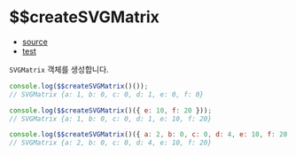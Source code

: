 # \$\$createSVGMatrix

- [source](./createSVGMatrix.index.js)
- [test](./createSVGMatrix.spec.js)

`SVGMatrix` 객체를 생성합니다.

```javascript
console.log($$createSVGMatrix()());
// SVGMatrix {a: 1, b: 0, c: 0, d: 1, e: 0, f: 0}
```

```javascript
console.log($$createSVGMatrix()({ e: 10, f: 20 }));
// SVGMatrix {a: 1, b: 0, c: 0, d: 1, e: 10, f: 20}
```

```javascript
console.log($$createSVGMatrix()({ a: 2, b: 0, c: 0, d: 4, e: 10, f: 20 }));
// SVGMatrix {a: 2, b: 0, c: 0, d: 4, e: 10, f: 20}
```
